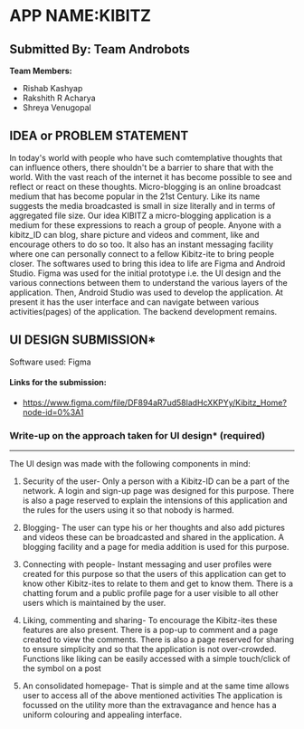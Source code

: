 # APP NAME:KIBITZ

  
## Submitted By: Team Androbots

**Team Members:**
- Rishab Kashyap
- Rakshith R Acharya
- Shreya Venugopal

## IDEA or PROBLEM STATEMENT
In today's world with people who have such comtemplative thoughts that can influence others, there shouldn't be a barrier to share that with the world. With the vast reach of the internet it has become possible to see and reflect or react on these thoughts. Micro-blogging is an online broadcast medium that has become popular in the 21st Century. Like its name suggests the media broadcasted is small in size literally and in terms of aggregated file size.
Our idea KIBITZ a micro-blogging application is a medium for these expressions to reach a group of people. Anyone with a kibitz_ID can blog, share picture and videos and comment, like and encourage others to do so too. It also has an instant messaging facility where one can personally connect to a fellow Kibitz-ite to bring people closer. 
The softwares used to bring this idea to life are Figma and Android Studio. Figma was used for the initial prototype i.e. the UI design and the various connections between them to understand the various layers of the application. Then, Android Studio was used to develop the application. At present it has the user interface and can navigate between various activities(pages) of the application. The backend development remains.

## UI DESIGN SUBMISSION*
Software used: Figma

#### Links for the submission: 
 - https://www.figma.com/file/DF894aR7ud58ladHcXKPYy/Kibitz_Home?node-id=0%3A1

### Write-up on the approach taken for UI design* (required)
---
The UI design was made with the following components in mind:
1. Security of the user- Only a person with a Kibitz-ID can be a part of the network. A login and sign-up page was designed for this purpose. There is also a page reserved to explain the intensions of this application and the rules for the users using it so that nobody is harmed.

2. Blogging- The user can type his or her thoughts and also add pictures and videos these can be broadcasted and shared in the application. A blogging facility and a page for media addition is used for this purpose.

3. Connecting with people- Instant messaging and user profiles were created for this purpose so that the users of this application can get to know other Kibitz-ites to relate to them and get to know them. There is a chatting forum and a public profile page for a user visible to all other users which is maintained by the user.

4. Liking, commenting and sharing- To encourage the Kibitz-ites these features are also present. There is a pop-up to comment and a page created to view the comments. There is also a page reserved for sharing to ensure simplicity and so that the application is not over-crowded. Functions like liking can be easily accessed with a simple touch/click of the symbol on a post

5. An consolidated homepage- That is simple and at the same time allows user to access all of the above mentioned activities
The application is focussed on the utility more than the extravagance and hence has a uniform colouring and appealing interface.

